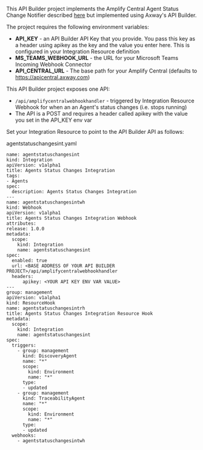 This API Builder project implements the Amplify Central Agent Status Change Notifier described [here](https://blog.axway.com/apis/amplify-central-agent-status-change-notifier) but implemented using Axway's API Builder.

The project requires the following environment variables:
* **API_KEY** - an API Builder API Key that you provide. You pass this key as a header using apikey as the key and the value you enter here. This is configured in your Integration Resource definition
* **MS_TEAMS_WEBHOOK_URL** - the URL for your Microsoft Teams Incoming Webhook Connector
* **API_CENTRAL_URL** - The base path for your Amplify Central (defaults to https://apicentral.axway.com)

This API Builder project exposes one API:
* `/api/amplifycentralwebhookhandler` - triggered by Integration Resource Webhook for when an an Agent's status changes (i.e. stops running)
* The API is a POST and requires a header called apikey with the value you set in the API_KEY env var

Set your Integration Resource to point to the API Builder API as follows:

  agentstatuschangesint.yaml

  ```
  name: agentstatuschangesint
  kind: Integration
  apiVersion: v1alpha1
  title: Agents Status Changes Integration
  tags:
  - Agents
  spec:
    description: Agents Status Changes Integration
  ---
  name: agentstatuschangesintwh
  kind: Webhook
  apiVersion: v1alpha1
  title: Agents Status Changes Integration Webhook
  attributes:
  release: 1.0.0
  metadata:
    scope:
      kind: Integration
      name: agentstatuschangesint
  spec:
    enabled: true
    url: <BASE ADDRESS OF YOUR API BUILDER PROJECT>/api/amplifycentralwebhookhandler
    headers:
        apikey: <YOUR API KEY ENV VAR VALUE>
  ---
  group: management
  apiVersion: v1alpha1
  kind: ResourceHook
  name: agentstatuschangesintrh
  title: Agents Status Changes Integration Resource Hook
  metadata:
    scope:
      kind: Integration
      name: agentstatuschangesint
  spec:
    triggers:
      - group: management
        kind: DiscoveryAgent
        name: "*"
        scope:
          kind: Environment
          name: "*"
        type:
        - updated
      - group: management
        kind: TraceabilityAgent
        name: "*"
        scope:
          kind: Environment
          name: "*"
        type:
        - updated
    webhooks:
      - agentstatuschangesintwh
  ```
